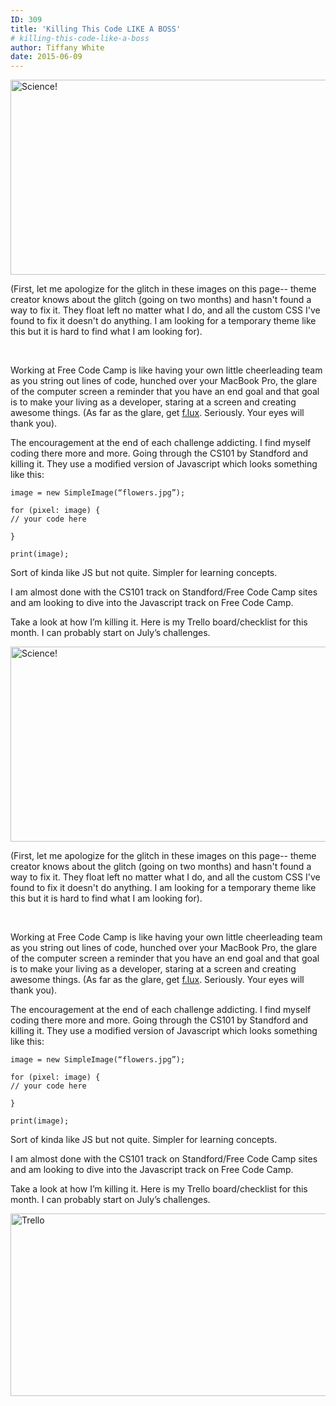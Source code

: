 ```yaml
---
ID: 309
title: 'Killing This Code LIKE A BOSS'
# killing-this-code-like-a-boss
author: Tiffany White
date: 2015-06-09
---
```



<img class=" aligncenter" src="https://helloburgh.me/wp-content/uploads/2015/06/wpid-technology-science_520996.jpg" alt="Science!" width="554" height="312" />

(First, let me apologize for the glitch in these images on this page-- theme creator knows about the glitch (going on two months) and hasn't found a way to fix it. They float left no matter what I do, and all the custom CSS I've found to fix it doesn't do anything. I am looking for a temporary theme like this but it is hard to find what I am looking for).

&nbsp;

Working at Free Code Camp is like having your own little cheerleading team as you string out lines of code, hunched over your MacBook Pro, the glare of the computer screen a reminder that you have an end goal and that goal is to make your living as a developer, staring at a screen and creating awesome things. (As far as the glare, get <a href="https://justgetflux.com/">f.lux</a>. Seriously. Your eyes will thank you).

The encouragement at the end of each challenge addicting. I find myself coding there more and more. Going through the CS101 by Standford and killing it. They use a modified version of Javascript which looks something like this:

~~~~
image = new SimpleImage(“flowers.jpg”);

for (pixel: image) {
// your code here

}

print(image);
~~~~

Sort of kinda like JS but not quite. Simpler for learning concepts.

I am almost done with the CS101 track on Standford/Free Code Camp sites and am looking to dive into the Javascript track on Free Code Camp.

Take a look at how I’m killing it. Here is my Trello board/checklist for this month. I can probably start on July’s challenges.




<img class=" aligncenter" src="https://helloburgh.me/wp-content/uploads/2015/06/wpid-technology-science_520996.jpg" alt="Science!" width="554" height="312" />

(First, let me apologize for the glitch in these images on this page-- theme creator knows about the glitch (going on two months) and hasn't found a way to fix it. They float left no matter what I do, and all the custom CSS I've found to fix it doesn't do anything. I am looking for a temporary theme like this but it is hard to find what I am looking for).

&nbsp;

Working at Free Code Camp is like having your own little cheerleading team as you string out lines of code, hunched over your MacBook Pro, the glare of the computer screen a reminder that you have an end goal and that goal is to make your living as a developer, staring at a screen and creating awesome things. (As far as the glare, get <a href="https://justgetflux.com/">f.lux</a>. Seriously. Your eyes will thank you).

The encouragement at the end of each challenge addicting. I find myself coding there more and more. Going through the CS101 by Standford and killing it. They use a modified version of Javascript which looks something like this:

~~~~
image = new SimpleImage(“flowers.jpg”);

for (pixel: image) {
// your code here

}

print(image);
~~~~

Sort of kinda like JS but not quite. Simpler for learning concepts.

I am almost done with the CS101 track on Standford/Free Code Camp sites and am looking to dive into the Javascript track on Free Code Camp.

Take a look at how I’m killing it. Here is my Trello board/checklist for this month. I can probably start on July’s challenges.





<img class=" aligncenter" src="https://helloburgh.me/wp-content/uploads/2015/06/wpid-Screenshot-2015-06-06-19.10.23.png" alt="Trello" width="519" height="292" />